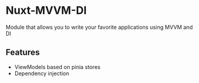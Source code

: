 <!--
Get your module up and running quickly.

Find and replace all on all files (CMD+SHIFT+F):
- Name: My Module
- Package name: my-module
- Description: My new Nuxt module
-->

# Nuxt-MVVM-DI

Module that allows you to write your favorite applications using MVVM and DI

## Features

- ViewModels based on pinia stores 
- Dependency injection
